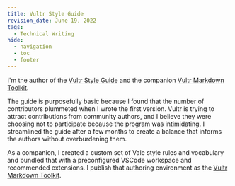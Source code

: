 ```yaml
---
title: Vultr Style Guide
revision_date: June 19, 2022
tags:
  - Technical Writing
hide:
  - navigation
  - toc
  - footer
---
```

I'm the author of the [Vultr Style Guide](https://www.vultr.com/docs/vultr-docs-style-guide) and the companion [Vultr Markdown Toolkit](https://github.com/dfinr/vultr-mdtk).

The guide is purposefully basic because I found that the number of contributors plummeted when I wrote the first version. Vultr is trying to attract contributions from community authors, and I believe they were choosing not to participate because the program was intimidating. I streamlined the guide after a few months to create a balance that informs the authors without overburdening them. 

As a companion, I created a custom set of Vale style rules and vocabulary and bundled that with a preconfigured VSCode workspace and recommended extensions. I publish that authoring environment as the [Vultr Markdown Toolkit](https://github.com/dfinr/vultr-mdtk).
